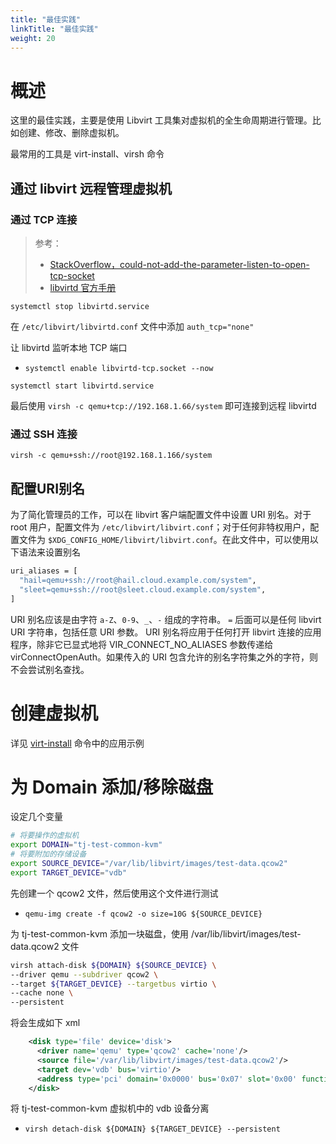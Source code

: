 ```yaml
---
title: "最佳实践"
linkTitle: "最佳实践"
weight: 20
---
```


# 概述

这里的最佳实践，主要是使用 Libvirt 工具集对虚拟机的全生命周期进行管理。比如创建、修改、删除虚拟机。

最常用的工具是 virt-install、virsh 命令

## 通过 libvirt 远程管理虚拟机

### 通过 TCP 连接

> 参考：
>
> - [StackOverflow，could-not-add-the-parameter-listen-to-open-tcp-socket](https://stackoverflow.com/questions/65663825/could-not-add-the-parameter-listen-to-open-tcp-socket)
> - [libvirtd 官方手册](https://libvirt.org/manpages/libvirtd.html)

`systemctl stop libvirtd.service`

在 `/etc/libvirt/libvirtd.conf` 文件中添加 `auth_tcp="none"`

让 libvirtd 监听本地 TCP 端口

- `systemctl enable libvirtd-tcp.socket --now`

`systemctl start libvirtd.service`

最后使用 `virsh -c qemu+tcp://192.168.1.66/system` 即可连接到远程 libvirtd

### 通过 SSH 连接

```
virsh -c qemu+ssh://root@192.168.1.166/system
```

## 配置URI别名

为了简化管理员的工作，可以在 libvirt 客户端配置文件中设置 URI 别名。对于 root 用户，配置文件为 `/etc/libvirt/libvirt.conf`；对于任何非特权用户，配置文件为 `$XDG_CONFIG_HOME/libvirt/libvirt.conf`。在此文件中，可以使用以下语法来设置别名

```bash
uri_aliases = [
  "hail=qemu+ssh://root@hail.cloud.example.com/system",
  "sleet=qemu+ssh://root@sleet.cloud.example.com/system",
]
```

URI 别名应该是由字符 `a-Z`、`0-9`、`_`、`-` 组成的字符串。 `=` 后面可以是任何 libvirt URI 字符串，包括任意 URI 参数。 URI 别名将应用于任何打开 libvirt 连接的应用程序，除非它已显式地将 VIR_CONNECT_NO_ALIASES 参数传递给 virConnectOpenAuth。如果传入的 URI 包含允许的别名字符集之外的字符，则不会尝试别名查找。

# 创建虚拟机

详见 [virt-install](/docs/10.云原生/1.2.实现虚拟化的工具/虚拟化管理/Libvirt/Libvirt%20API/virt-install.md) 命令中的应用示例

# 为 Domain 添加/移除磁盘

设定几个变量

```bash
# 将要操作的虚拟机
export DOMAIN="tj-test-common-kvm"
# 将要附加的存储设备
export SOURCE_DEVICE="/var/lib/libvirt/images/test-data.qcow2"
export TARGET_DEVICE="vdb"
```

先创建一个 qcow2 文件，然后使用这个文件进行测试

- `qemu-img create -f qcow2 -o size=10G ${SOURCE_DEVICE}`

为 tj-test-common-kvm 添加一块磁盘，使用 /var/lib/libvirt/images/test-data.qcow2 文件

```bash
virsh attach-disk ${DOMAIN} ${SOURCE_DEVICE} \
--driver qemu --subdriver qcow2 \
--target ${TARGET_DEVICE} --targetbus virtio \
--cache none \
--persistent
```

将会生成如下 xml

```xml
    <disk type='file' device='disk'>
      <driver name='qemu' type='qcow2' cache='none'/>
      <source file='/var/lib/libvirt/images/test-data.qcow2'/>
      <target dev='vdb' bus='virtio'/>
      <address type='pci' domain='0x0000' bus='0x07' slot='0x00' function='0x0'/>
    </disk>
```

将 tj-test-common-kvm 虚拟机中的 vdb 设备分离

- `virsh detach-disk ${DOMAIN} ${TARGET_DEVICE} --persistent`

